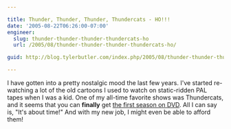 ```yaml
---

title: Thunder, Thunder, Thunder, Thundercats - HO!!!
date: '2005-08-22T06:26:00-07:00'
engineer:
  slug: thunder-thunder-thunder-thundercats-ho
  url: /2005/08/thunder-thunder-thunder-thundercats-ho/

guid: http://blog.tylerbutler.com/index.php/2005/08/thunder-thunder-thunder-thundercats-ho/

---
```


I have gotten into a pretty nostalgic mood the last few years. I've started
re-watching a lot of the old cartoons I used to watch on static-ridden PAL
tapes when I was a kid. One of my all-time favorite shows was Thundercats, and
it seems that you can **finally** get [the first season on DVD][1]. All I can
say is, "It's about time!" And with my new job, I might even be able to afford
them!

   [1]: http://www.amazon.com/gp/product/B0009IW8AI/ref=as_li_ss_tl?ie=UTF8&tag=tylerbutlerco-20&linkCode=as2&camp=1789&creative=390957&creativeASIN=B0009IW8AI
